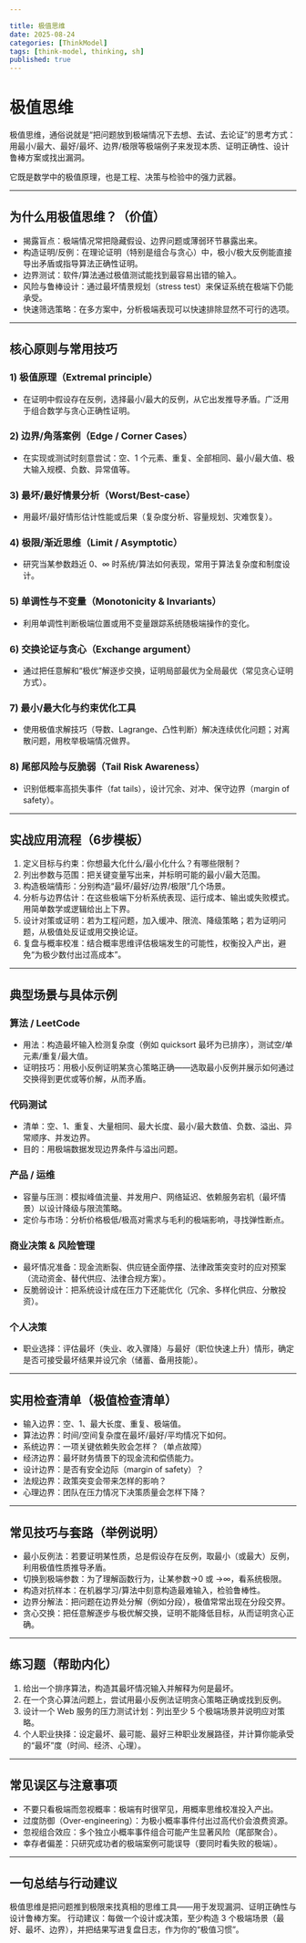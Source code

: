 ```yaml
---

title: 极值思维
date: 2025-08-24
categories: [ThinkModel]
tags: [think-model, thinking, sh]
published: true
---
```



# 极值思维

极值思维，通俗说就是“把问题放到极端情况下去想、去试、去论证”的思考方式：用最小/最大、最好/最坏、边界/极限等极端例子来发现本质、证明正确性、设计鲁棒方案或找出漏洞。

它既是数学中的极值原理，也是工程、决策与检验中的强力武器。

---

## 为什么用极值思维？（价值）

* 揭露盲点：极端情况常把隐藏假设、边界问题或薄弱环节暴露出来。
* 构造证明/反例：在理论证明（特别是组合与贪心）中，极小/极大反例能直接导出矛盾或指导算法正确性证明。
* 边界测试：软件/算法通过极值测试能找到最容易出错的输入。
* 风险与鲁棒设计：通过最坏情景规划（stress test）来保证系统在极端下仍能承受。
* 快速筛选策略：在多方案中，分析极端表现可以快速排除显然不可行的选项。

---

## 核心原则与常用技巧

### 1) 极值原理（Extremal principle）

* 在证明中假设存在反例，选择最小/最大的反例，从它出发推导矛盾。广泛用于组合数学与贪心正确性证明。

### 2) 边界/角落案例（Edge / Corner Cases）

* 在实现或测试时刻意尝试：空、1 个元素、重复、全部相同、最小/最大值、极大输入规模、负数、异常值等。

### 3) 最坏/最好情景分析（Worst/Best-case）

* 用最坏/最好情形估计性能或后果（复杂度分析、容量规划、灾难恢复）。

### 4) 极限/渐近思维（Limit / Asymptotic）

* 研究当某参数趋近 0、∞ 时系统/算法如何表现，常用于算法复杂度和制度设计。

### 5) 单调性与不变量（Monotonicity & Invariants）

* 利用单调性判断极端位置或用不变量跟踪系统随极端操作的变化。

### 6) 交换论证与贪心（Exchange argument）

* 通过把任意解和“极优”解逐步交换，证明局部最优为全局最优（常见贪心证明方式）。

### 7) 最小/最大化与约束优化工具

* 使用极值求解技巧（导数、Lagrange、凸性判断）解决连续优化问题；对离散问题，用枚举极端情况做界。

### 8) 尾部风险与反脆弱（Tail Risk Awareness）

* 识别低概率高损失事件（fat tails），设计冗余、对冲、保守边界（margin of safety）。

---

## 实战应用流程（6步模板）

1. 定义目标与约束：你想最大化什么/最小化什么？有哪些限制？
2. 列出参数与范围：把关键变量写出来，并标明可能的最小/最大范围。
3. 构造极端情形：分别构造“最坏/最好/边界/极限”几个场景。
4. 分析与边界估计：在这些极端下分析系统表现、运行成本、输出或失败模式。用简单数学或逻辑给出上下界。
5. 设计对策或证明：若为工程问题，加入缓冲、限流、降级策略；若为证明问题，从极值处反证或用交换论证。
6. 复盘与概率校准：结合概率思维评估极端发生的可能性，权衡投入产出，避免“为极少数付出过高成本”。

---

## 典型场景与具体示例

### 算法 / LeetCode

* 用法：构造最坏输入检测复杂度（例如 quicksort 最坏为已排序），测试空/单元素/重复/最大值。
* 证明技巧：用极小反例证明某贪心策略正确——选取最小反例并展示如何通过交换得到更优或等价解，从而矛盾。

### 代码测试

* 清单：空、1、重复、大量相同、最大长度、最小/最大数值、负数、溢出、异常顺序、并发边界。
* 目的：用极端数据发现边界条件与溢出问题。

### 产品 / 运维

* 容量与压测：模拟峰值流量、并发用户、网络延迟、依赖服务宕机（最坏情景）以设计降级与限流策略。
* 定价与市场：分析价格极低/极高对需求与毛利的极端影响，寻找弹性断点。

### 商业决策 & 风险管理

* 最坏情况准备：现金流断裂、供应链全面停摆、法律政策突变时的应对预案（流动资金、替代供应、法律合规方案）。
* 反脆弱设计：把系统设计成在压力下还能优化（冗余、多样化供应、分散投资）。

### 个人决策

* 职业选择：评估最坏（失业、收入骤降）与最好（职位快速上升）情形，确定是否可接受最坏结果并设冗余（储蓄、备用技能）。

---

## 实用检查清单（极值检查清单）

* 输入边界：空、1、最大长度、重复、极端值。
* 算法边界：时间/空间复杂度在最坏/最好/平均情况下如何。
* 系统边界：一项关键依赖失败会怎样？（单点故障）
* 经济边界：最坏财务情景下的现金流和偿债能力。
* 设计边界：是否有安全边际（margin of safety）？
* 法规边界：政策突变会带来怎样的影响？
* 心理边界：团队在压力情况下决策质量会怎样下降？

---

## 常见技巧与套路（举例说明）

* 最小反例法：若要证明某性质，总是假设存在反例，取最小（或最大）反例，利用极值性质推导矛盾。
* 切换到极端参数：为了理解函数行为，让某参数→0 或 →∞，看系统极限。
* 构造对抗样本：在机器学习/算法中刻意构造最难输入，检验鲁棒性。
* 边界分解法：把问题在边界处分解（例如分段），极值常常出现在分段交界。
* 贪心交换：把任意解逐步与极优解交换，证明不能降低目标，从而证明贪心正确。

---

## 练习题（帮助内化）

1. 给出一个排序算法，构造其最坏情况输入并解释为何是最坏。
2. 在一个贪心算法问题上，尝试用最小反例法证明贪心策略正确或找到反例。
3. 设计一个 Web 服务的压力测试计划：列出至少 5 个极端场景并说明应对策略。
4. 个人职业抉择：设定最坏、最可能、最好三种职业发展路径，并计算你能承受的“最坏”度（时间、经济、心理）。

---

## 常见误区与注意事项

* 不要只看极端而忽视概率：极端有时很罕见，用概率思维校准投入产出。
* 过度防御（Over-engineering）：为极小概率事件付出过高代价会浪费资源。
* 忽视组合效应：多个独立小概率事件组合可能产生显著风险（尾部聚合）。
* 幸存者偏差：只研究成功者的极端案例可能误导（要同时看失败的极端）。

---

## 一句总结与行动建议

极值思维是把问题推到极限来找真相的思维工具——用于发现漏洞、证明正确性与设计鲁棒方案。
行动建议：每做一个设计或决策，至少构造 3 个极端场景（最好、最坏、边界），并把结果写进复盘日志，作为你的“极值习惯”。
